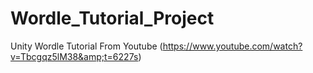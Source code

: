 # Wordle_Tutorial_Project
Unity Wordle Tutorial From Youtube (https://www.youtube.com/watch?v=Tbcgqz5lM38&amp;t=6227s)
